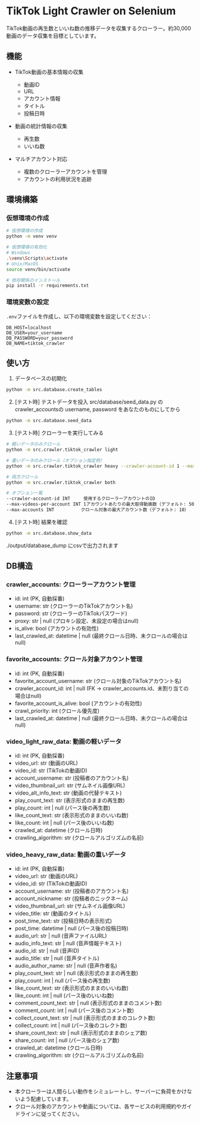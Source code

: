 # TikTok Light Crawler on Selenium

TikTok動画の再生数といいね数の推移データを収集するクローラー。約30,000動画のデータ収集を目標としています。

## 機能

- TikTok動画の基本情報の収集
  - 動画ID
  - URL
  - アカウント情報
  - タイトル
  - 投稿日時

- 動画の統計情報の収集
  - 再生数
  - いいね数

- マルチアカウント対応
  - 複数のクローラーアカウントを管理
  - アカウントの利用状況を追跡

## 環境構築
### 仮想環境の作成

```bash
# 仮想環境の作成
python -m venv venv

# 仮想環境の有効化
# Windows
.\venv\Scripts\activate
# Unix/MacOS
source venv/bin/activate

# 依存関係のインストール
pip install -r requirements.txt
```

### 環境変数の設定

`.env`ファイルを作成し、以下の環境変数を設定してください：

```
DB_HOST=localhost
DB_USER=your_username
DB_PASSWORD=your_password
DB_NAME=tiktok_crawler
```

## 使い方
1. データベースの初期化
```bash
python -m src.database.create_tables
```

2. [テスト時] テストデータを投入
src/database/seed_data.py のcrawler_accountsの username, password をあなたのものにしてから
```bash
python -m src.database.seed_data
```

3. [テスト時] クローラーを実行してみる
```bash
# 軽いデータのみクロール
python -m src.crawler.tiktok_crawler light

# 重いデータのみクロール（オプション指定例）
python -m src.crawler.tiktok_crawler heavy --crawler-account-id 1 --max-videos-per-account 10 --max-accounts 5

# 両方クロール
python -m src.crawler.tiktok_crawler both

# オプション一覧
--crawler-account-id INT     使用するクローラーアカウントのID
--max-videos-per-account INT 1アカウントあたりの最大取得動画数（デフォルト: 50）
--max-accounts INT          クロール対象の最大アカウント数（デフォルト: 10）
```

4. [テスト時] 結果を確認
```bash
python -m src.database.show_data
```
./output/database_dump にcsvで出力されます

## DB構造
### crawler_accounts: クローラーアカウント管理
- id: int (PK, 自動採番)
- username: str (クローラーのTikTokアカウント名)
- password: str (クローラーのTikTokパスワード)
- proxy: str | null (プロキシ設定、未設定の場合はnull)
- is_alive: bool (アカウントの有効性)
- last_crawled_at: datetime | null (最終クロール日時、未クロールの場合はnull)

### favorite_accounts: クロール対象アカウント管理
- id: int (PK, 自動採番)
- favorite_account_username: str (クロール対象のTikTokアカウント名)
- crawler_account_id: int | null (FK -> crawler_accounts.id、未割り当ての場合はnull)
- favorite_account_is_alive: bool (アカウントの有効性)
- crawl_priority: int (クロール優先度)
- last_crawled_at: datetime | null (最終クロール日時、未クロールの場合はnull)

### video_light_raw_data: 動画の軽いデータ
- id: int (PK, 自動採番)
- video_url: str (動画のURL)
- video_id: str (TikTokの動画ID)
- account_username: str (投稿者のアカウント名)
- video_thumbnail_url: str (サムネイル画像URL)
- video_alt_info_text: str (動画の代替テキスト)
- play_count_text: str (表示形式のままの再生数)
- play_count: int | null (パース後の再生数)
- like_count_text: str (表示形式のままのいいね数)
- like_count: int | null (パース後のいいね数)
- crawled_at: datetime (クロール日時)
- crawling_algorithm: str (クロールアルゴリズムの名前)

### video_heavy_raw_data: 動画の重いデータ
- id: int (PK, 自動採番)
- video_url: str (動画のURL)
- video_id: str (TikTokの動画ID)
- account_username: str (投稿者のアカウント名)
- account_nickname: str (投稿者のニックネーム)
- video_thumbnail_url: str (サムネイル画像URL)
- video_title: str (動画のタイトル)
- post_time_text: str (投稿日時の表示形式)
- post_time: datetime | null (パース後の投稿日時)
- audio_url: str | null (音声ファイルURL)
- audio_info_text: str | null (音声情報テキスト)
- audio_id: str | null (音声ID)
- audio_title: str | null (音声タイトル)
- audio_author_name: str | null (音声作者名)
- play_count_text: str | null (表示形式のままの再生数)
- play_count: int | null (パース後の再生数)
- like_count_text: str (表示形式のままのいいね数)
- like_count: int | null (パース後のいいね数)
- comment_count_text: str | null (表示形式のままのコメント数)
- comment_count: int | null (パース後のコメント数)
- collect_count_text: str | null (表示形式のままのコレクト数)
- collect_count: int | null (パース後のコレクト数)
- share_count_text: str | null (表示形式のままのシェア数)
- share_count: int | null (パース後のシェア数)
- crawled_at: datetime (クロール日時)
- crawling_algorithm: str (クロールアルゴリズムの名前)


## 注意事項

- 本クローラーは人間らしい動作をシミュレートし、サーバーに負荷をかけないよう配慮しています。
- クロール対象のアカウントや動画については、各サービスの利用規約やガイドラインに従ってください。
